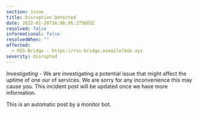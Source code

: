 ```yaml
---
section: issue
title: Disruption Detected
date: 2022-01-26T16:06:06.275683Z
resolved: false
informational: false
resolvedWhen: ""
affected:
  - RSS-Bridge - https://rss-bridge.esmailelbob.xyz
severity: disrupted
---
```

*Investigating* - We are investigating a potential issue that might affect the uptime of one our of services. We are sorry for any inconvenience this may cause you. This incident post will be updated once we have more information.

This is an automatic post by a monitor bot.
        